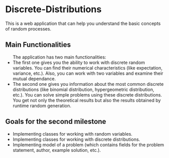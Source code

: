 <h1>Discrete-Distributions</h1>
This is a web application that can help you understand the basic concepts of random processes.
<h2>Main Functionalities</h2>
<ul>
The application has two main functionalities:
<li>The first one gives you the ability to work with discrete random variables. You can find their numerical characteristics (like expectation, variance, etc.). Also, you can work with two variables and examine their mutual dependance.</li>
<li>The second one gives you information about the most common discrete distributions (like binomial distribution, hypergeometric distribution, etc.). You can solve simple problems using these discrete distributions. You get not only the theoretical results but also the results obtained by runtime random generation. </li>
</ul>
<h2>Goals for the second milestone</h2>
<ul>
<li>Implementing classes for working with random variables.</li>
<li>Implementing classes for working with discrete distributions.</li>
<li>Implementing model of a problem (which contains fields for the problem statement, author, example solution, etc.).</li>
</ul>
